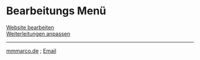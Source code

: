 # Bearbeitungs Menü
[Website bearbeiten](https://github.com/mmmarco-de/carott-turnip.de)\
[Weiterleitungen anpassen](https://github.com/mmmarco-de/carott-turnip.de/edit/main/_redirects)

***
[mmmarco.de](https://mmmarco.de/) ; [Email](mailto:marco@mmmarco.de)